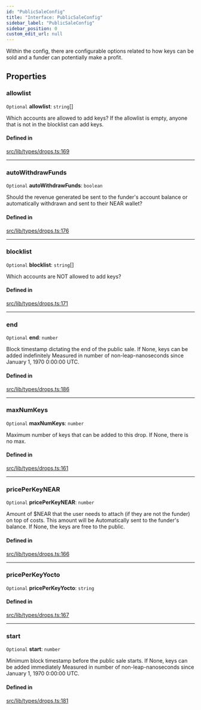 ```yaml
---
id: "PublicSaleConfig"
title: "Interface: PublicSaleConfig"
sidebar_label: "PublicSaleConfig"
sidebar_position: 0
custom_edit_url: null
---
```


Within the config, there are configurable options related to how keys can be sold and a funder can potentially make a profit.

## Properties

### allowlist

 `Optional` **allowlist**: `string`[]

Which accounts are allowed to add keys? If the allowlist is empty, anyone that is not in the blocklist can add keys.

#### Defined in

[src/lib/types/drops.ts:169](https://github.com/keypom/keypom-js/blob/98941bb9/src/lib/types/drops.ts#L169)

___

### autoWithdrawFunds

 `Optional` **autoWithdrawFunds**: `boolean`

Should the revenue generated be sent to the funder's account balance or
automatically withdrawn and sent to their NEAR wallet?

#### Defined in

[src/lib/types/drops.ts:176](https://github.com/keypom/keypom-js/blob/98941bb9/src/lib/types/drops.ts#L176)

___

### blocklist

 `Optional` **blocklist**: `string`[]

Which accounts are NOT allowed to add keys?

#### Defined in

[src/lib/types/drops.ts:171](https://github.com/keypom/keypom-js/blob/98941bb9/src/lib/types/drops.ts#L171)

___

### end

 `Optional` **end**: `number`

Block timestamp dictating the end of the public sale. If None, keys can be added indefinitely
Measured in number of non-leap-nanoseconds since January 1, 1970 0:00:00 UTC.

#### Defined in

[src/lib/types/drops.ts:186](https://github.com/keypom/keypom-js/blob/98941bb9/src/lib/types/drops.ts#L186)

___

### maxNumKeys

 `Optional` **maxNumKeys**: `number`

Maximum number of keys that can be added to this drop. If None, there is no max.

#### Defined in

[src/lib/types/drops.ts:161](https://github.com/keypom/keypom-js/blob/98941bb9/src/lib/types/drops.ts#L161)

___

### pricePerKeyNEAR

 `Optional` **pricePerKeyNEAR**: `number`

Amount of $NEAR that the user needs to attach (if they are not the funder) on top of costs. This amount will be
Automatically sent to the funder's balance. If None, the keys are free to the public.

#### Defined in

[src/lib/types/drops.ts:166](https://github.com/keypom/keypom-js/blob/98941bb9/src/lib/types/drops.ts#L166)

___

### pricePerKeyYocto

 `Optional` **pricePerKeyYocto**: `string`

#### Defined in

[src/lib/types/drops.ts:167](https://github.com/keypom/keypom-js/blob/98941bb9/src/lib/types/drops.ts#L167)

___

### start

 `Optional` **start**: `number`

Minimum block timestamp before the public sale starts. If None, keys can be added immediately
Measured in number of non-leap-nanoseconds since January 1, 1970 0:00:00 UTC.

#### Defined in

[src/lib/types/drops.ts:181](https://github.com/keypom/keypom-js/blob/98941bb9/src/lib/types/drops.ts#L181)
